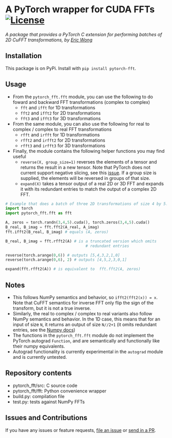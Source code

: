 # A PyTorch wrapper for CUDA FFTs [![License][license-image]][license]

[license-image]: http://img.shields.io/badge/license-Apache--2-blue.svg?style=flat
[license]: LICENSE

*A package that provides a PyTorch C extension for performing batches of 2D CuFFT 
transformations, by [Eric Wong](https://github.com/riceric22)*

## Installation

This package is on PyPi. Install with `pip install pytorch-fft`. 

## Usage

+ From the `pytorch_fft.fft` module, you can use the following to do 
foward and backward FFT transformations (complex to complex)
  + `fft` and `ifft` for 1D transformations
  + `fft2` and `ifft2` for 2D transformations
  + `fft3` and `ifft3` for 3D transformations
+ From the same module, you can also use the following for 
real to complex / complex to real FFT transformations
  + `rfft` and `irfft` for 1D transformations
  + `rfft2` and `irfft2` for 2D transformations
  + `rfft3` and `irfft3` for 3D transformations
+ Finally, the module contains the following helper functions you may find
useful
  + `reverse(X, group_size=1)` reverses the elements of a tensor and returns
    the result in a new tensor. Note that PyTorch does not current support
    negative slicing, see this
    [issue](https://github.com/pytorch/pytorch/issues/229). If a group size is
    supplied, the elements will be reversed in groups of that size.
  + `expand(X)` takes a tensor output of a real 2D or 3D FFT and expands it
    with its redundant entries to match the output of a complex 2D FFT.

<!--
+ For an `d`-D transformation, the input tensors are required to have >= (d+1) dimensions (n1 x ... x nk x m1 x ... x md) where `n1 x ... x nk` is the batch of FFT transformations, and `m1 x ... x md` are the dimensions of the `d`-D transformation. `d` must be a number from 1 to 3. 
+ For autograd support, use the following functions in the
`pytorch_fft.fft.autograd` module: 
  + `Fft` and `Ifft` for 1D transformations
  + `Fft2d` and Ifft2d` for 2D transformations
  + `Fft3d` and `Ifft3d` for 3D transformations
-->

```Python
# Example that does a batch of three 2D transformations of size 4 by 5. 
import torch
import pytorch_fft.fft as fft

A, zeros = torch.randn(3,4,5).cuda(), torch.zeros(3,4,5).cuda()
B_real, B_imag = fft.fft2(A_real, A_imag)
fft.ifft2(B_real, B_imag) # equals (A, zeros)

B_real, B_imag = fft.rfft2(A) # is a truncated version which omits
                                   # redundant entries

reverse(torch.arange(0,6)) # outputs [5,4,3,2,1,0]
reverse(torch.arange(0,6), 2) # outputs [4,5,2,3,0,1]

expand(fft.rfft2(A)) # is equivalent to  fft.fft2(A, zeros)
```

<!--
```Python
# Example that uses the autograd for 2D fft:
import torch
from torch.autograd import Variable
import pytorch_fft.fft.autograd as fft
import numpy as np

f = fft.Fft2d()
invf= fft.Ifft2d()

fx, fy = Variable(torch.Tensor(np.arange(100).reshape((1,1,10,10))).cuda(), requires_grad=True), Variable(torch.zeros(1, 1, 10, 10).cuda(),requires_grad=True)
k1,k2 = f(fx,fy)
z = k1.sum() + k2.sum()
z.backward()
print fx.grad, fy.grad
```
-->
## Notes
+ This follows NumPy semantics and behavior, so `ifft2(fft2(x)) = x`. Note
  that CuFFT semantics for inverse FFT only flip the sign of the transform,
  but it is not a true inverse.
+ Similarly, the real to complex / complex to real variants also follow NumPy
  semantics and behavior. In the 1D case, this means that for an input of size
  `N`, it returns an output of size `N//2+1` (it omits redundant entries, see
  the [Numpy docs](https://docs.scipy.org/doc/numpy/reference/generated/numpy.fft.rfft.html))
+ The functions in the `pytorch_fft.fft` module do not implement the PyTorch
  autograd `Function`, and are semantically and functionally like their numpy
  equivalents.
+ Autograd functionality is currently experimental in the `autograd` module
  and is currently untested.

<!-- `pytorch_fft.fft.autograd` if you want autograd
functionality. -->

## Repository contents
- pytorch_fft/src: C source code
- pytorch_fft/fft: Python convenience wrapper
- build.py: compilation file
- test.py: tests against NumPy FFTs

## Issues and Contributions

If you have any issues or feature requests, 
[file an issue](https://github.com/bamos/block/issues)
or [send in a PR](https://github.com/bamos/block/pulls). 

